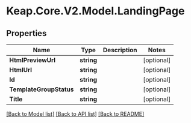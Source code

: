# Keap.Core.V2.Model.LandingPage

## Properties

Name | Type | Description | Notes
------------ | ------------- | ------------- | -------------
**HtmlPreviewUrl** | **string** |  | [optional] 
**HtmlUrl** | **string** |  | [optional] 
**Id** | **string** |  | [optional] 
**TemplateGroupStatus** | **string** |  | [optional] 
**Title** | **string** |  | [optional] 

[[Back to Model list]](../README.md#documentation-for-models) [[Back to API list]](../README.md#documentation-for-api-endpoints) [[Back to README]](../README.md)

